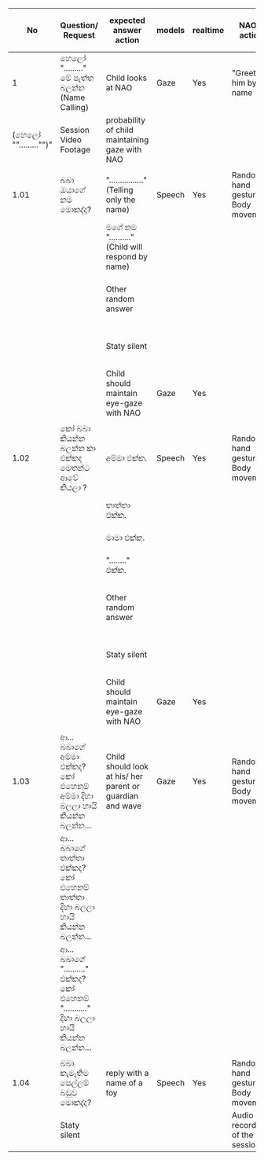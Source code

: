  **No** | **Question/ Request** | **expected answer action** | **models** | **realtime** | **NAO's action** | **Proposed input to model** | **Expected output from model** | **Comments** 
---|---|---|---|---|---|---|---|---
 1 | හෙලෝ "........." මේ පැත්ත බලන්න (Name Calling) | Child looks at NAO | Gaze | Yes | "Greet him by the name 
  (හෙලෝ ""…......"")" | Session Video Footage | probability of child maintaining gaze with NAO |  
  |  |  |  |  |  |  |  |  
 1.01 | බබා ඔයාගේ නම මොකද්ද? | "…............." (Telling only the name) | Speech | Yes | Random hand gesture/ Body movement | "…............." (Responded name) | True/False - Child answered correctly or not? |  
  |  |  | මගේ නම "…......." (Child will respond by name) |  |  |  | "Child's answer  
  |  |  | Other random answer |  |  |  | Other random answer | True/False - Child answered correctly or not? |  
  |  |  | Staty silent |  |  |  | Q&A session audio recording | Not answered |  
  |  |  | Child should maintain eye-gaze with NAO | Gaze | Yes |  | Q&A session video footage | probability of child maintaining gaze with NAO |  
  |  |  |  |  |  |  |  |  |  
 1.02 | කෝ බබා කියන්න බලන්න කා එක්කද මෙතන්ට ආවේ කියලා ? | අම්මා එක්ක. | Speech | Yes | Random hand gesture/ Body movement | (මම ආවේ) අම්මා එක්ක. | True/False - Child answered correctly or not? |  
  |  |  | තාත්තා එක්ක. |  |  |  | (මම ආවේ) තාත්තා එක්ක. |  |  
  |  |  | මාමා එක්ක. |  |  |  | (මම ආවේ) මාමා එක්ක. |  |  
  |  |  | "…....." එක්ක. |  |  |  | (මම ආවේ) "…......" එක්ක. |  |  
  |  |  | Other random answer |  |  |  | Other random answer | True/False - Child answered correctly or not? |  
  |  |  | Staty silent |  |  |  | Audio recording of the session | Not answered |  
  |  |  | Child should maintain eye-gaze with NAO | Gaze | Yes |  | Video footage of the session | probability of child maintaining gaze with NAO |  
  |  |  |  |  |  |  |  |  |  
 1.03 | ආ... බබාගේ අම්මා එක්කද? කෝ එහෙනම් අම්මා දිහා බලලා හායි කියන්න බලන්න… | Child should look at his/ her parent or guardian and wave | Gaze | Yes | Random hand gesture/ Body movement | Video footage of the session | probability of child maintaining gaze with Parent | optional 
  |   |ආ... බබාගේ තාත්තා එක්කද? කෝ එහෙනම් තාත්තා දිහා බලලා හායි කියන්න බලන්න… |  |  |  |  |  |  |  
  |   |ආ... බබාගේ ".........." එක්කද? කෝ එහෙනම් "…........" දිහා බලලා හායි කියන්න බලන්න… |  |  |  |  |  |  |  
  |  |  |  |  |  |  |  |  |  
 1.04 | බබා කැමැතිම සෙල්ලම් බඩුව මොකද්ද? | reply with a name of a toy | Speech | Yes | Random hand gesture/ Body movement | name of  a toy | child has responded with a name of a toy |  
  |  | Staty silent |  |  |  | Audio recording of the session | Not answered 

